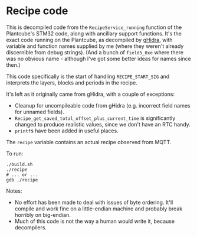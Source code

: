 # Recipe code

This is decompiled code from the `RecipeService_running` function of the
Plantcube's STM32 code, along with ancillary support functions. It's the exact
code running on the Plantcube, as decompiled by
[gHidra](https://ghidra-sre.org/), with variable and function names supplied by
me (where they weren't already discernible from debug strings). (And a bunch of
`field5_0xe` where there was no obvious name - although I've got some better
ideas for names since then.)

This code specifically is the start of handling `RECIPE_START_SIG` and
interprets the layers, blocks and periods in the recipe.

It's left as it originally came from gHidra, with a couple of exceptions:

* Cleanup for uncompileable code from gHidra (e.g. incorrect field names for
  unnamed fields).
* `Recipe_get_saved_total_offset_plus_current_time` is significantly changed to
  produce realistic values, since we don't have an RTC handy.
* `printf`s have been added in useful places.

The `recipe` variable contains an actual recipe observed from MQTT.

To run:

```
./build.sh
./recipe
# ... or ...
gdb ./recipe
```

Notes:

* No effort has been made to deal with issues of byte ordering. It'll compile
  and work fine on a little-endian machine and probably break horribly on
  big-endian.
* Much of this code is not the way a human would write it, because decompilers.
